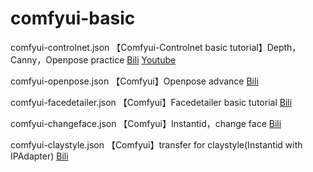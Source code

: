 # comfyui-basic

comfyui-controlnet.json
【Comfyui-Controlnet basic tutorial】Depth，Canny，Openpose practice
[Bili](https://www.bilibili.com/video/BV1A1ySYaEdr/)
[Youtube](https://www.youtube.com/watch?v=WNJcebJm6F8&t=35s)

comfyui-openpose.json
【Comfyui】Openpose advance
[Bili](https://www.bilibili.com/video/BV1js1xYQENe/)

comfyui-facedetailer.json
【Comfyui】Facedetailer basic tutorial
[Bili](https://www.bilibili.com/video/BV1uk1jYEEbN/)

comfyui-changeface.json
【Comfyui】Instantid，change face
[Bili](https://www.bilibili.com/video/BV1sFSqYGEvq/)

comfyui-claystyle.json
【Comfyui】transfer for claystyle(Instantid with IPAdapter)
[Bili](https://www.bilibili.com/video/BV1i9SyYJEyQ/)
